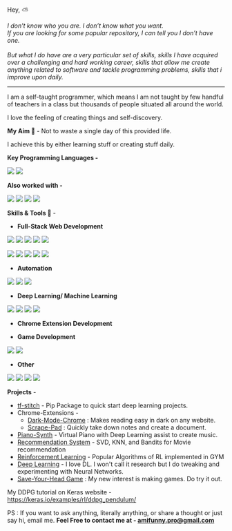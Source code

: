 Hey, :partly_sunny:

*I don’t know who you are. I don’t know what you want.<br>
If you are looking for some popular repository, I can tell you I don’t have one.<br><br>
But what I do have are a very particular set of skills, skills I have acquired over a challenging and hard working career, skills that allow me create anything related to software and tackle programming problems, skills that i improve upon daily.*

<hr/>

I am a self-taught programmer, which means I am not taught by few handful of teachers in a class but thousands of people situated all around the world.

I love the feeling of creating things and self-discovery.

**My Aim :dart:** - Not to waste a single day of this provided life.

I achieve this by either learning stuff or creating stuff daily.

**Key Programming Languages -**
<p>
<img src="https://img.shields.io/static/v1?label=&message=Javascipt&style=flat-square&color=5400ff"/>
<img src="https://img.shields.io/static/v1?label=&message=Python&style=flat-square&color=5400ff"/>
</p>
	
**Also worked with -**
<p>
<img src="https://img.shields.io/static/v1?label=&message=C&style=flat-square&color=0445af"/>
<img src="https://img.shields.io/static/v1?label=&message=C%2B%2B&style=flat-square&color=0445af"/>
<img src="https://img.shields.io/static/v1?label=&message=C%23&style=flat-square&color=0445af"/>
<img src="https://img.shields.io/static/v1?label=&message=Python&style=flat-square&color=0445af"/>
</p>

**Skills & Tools :rocket:** -

- **Full-Stack Web Development**
<p>
<img src="https://img.shields.io/static/v1?label=&message=React&style=flat-square&color=2bbc8a"/>
<img src="https://img.shields.io/static/v1?label=&message=Flask&style=flat-square&color=2bbc8a"/>
<img src="https://img.shields.io/static/v1?label=&message=MySQL&style=flat-square&color=2bbc8a"/>
<img src="https://img.shields.io/static/v1?label=&message=Node.js&style=flat-square&color=2bbc8a"/>
<img src="https://img.shields.io/static/v1?label=&message=MongoDB&style=flat-square&color=2bbc8a"/>
</p>
<p>
<img src="https://img.shields.io/static/v1?label=&message=jQuery&style=flat-square&color=2bbc8a"/>
<img src="https://img.shields.io/static/v1?label=&message=HTML/CSS&style=flat-square&color=2bbc8a"/>
<img src="https://img.shields.io/static/v1?label=&message=SASS&style=flat-square&color=2bbc8a"/>
<img src="https://img.shields.io/static/v1?label=&message=oAuth&style=flat-square&color=2bbc8a"/>
<img src="https://img.shields.io/static/v1?label=&message=RESTful%20API&style=flat-square&color=2bbc8a"/>
</p> 
 
 - **Automation**
 <p>
 <img src="https://img.shields.io/static/v1?label=&message=Selenium&style=flat-square&color=2bbc8a"/>
 <img src="https://img.shields.io/static/v1?label=&message=BeautifulSoup&style=flat-square&color=2bbc8a"/>
 <img src="https://img.shields.io/static/v1?label=&message=Twilio&style=flat-square&color=2bbc8a"/>
 </p>
 
 - **Deep Learning/ Machine Learning**
 <p>
 <img src="https://img.shields.io/static/v1?label=&message=Tensorflow&style=flat-square&color=2bbc8a"/>
 <img src="https://img.shields.io/static/v1?label=&message=Numpy&style=flat-square&color=2bbc8a"/>
 <img src="https://img.shields.io/static/v1?label=&message=Pandas&style=flat-square&color=2bbc8a"/>
 <img src="https://img.shields.io/static/v1?label=&message=Scikit-learn&style=flat-square&color=2bbc8a" />
 </p>
 
 - **Chrome Extension Development**
 
 - **Game Development**
<p>
<img src="https://img.shields.io/static/v1?label=&message=PyGame&style=flat-square&color=2bbc8a"/>
<img src="https://img.shields.io/static/v1?label=&message=Unity3D&style=flat-square&color=2bbc8a"/>
</p>

 - **Other**
<p> 
<img src="https://img.shields.io/static/v1?label=&message=CI/CD&style=flat-square&color=2bbc8a"/>
<img src="https://img.shields.io/static/v1?label=&message=Git&style=flat-square&color=2bbc8a"/>
<img src="https://img.shields.io/static/v1?label=&message=AWS&style=flat-square&color=2bbc8a" />
<img src="https://img.shields.io/static/v1?label=&message=Docker&style=flat-square&color=2bbc8a" />
</p>

**Projects** - 

 - [tf-stitch](https://github.com/amifunny/tf-stitch) -  Pip Package to quick start deep learning projects.
 - Chrome-Extensions -
	 - [Dark-Mode-Chrome](https://github.com/amifunny/Dark_Mode_Chrome) : Makes reading easy in dark on any website.
	- [Scrape-Pad](https://github.com/amifunny/Scrape-Pad-Browser-Extension) : Quickly take down notes and create a document.
- [Piano-Synth](https://github.com/amifunny/Piano-Synth) - Virtual Piano with Deep Learning assist to create music.
- [Recommendation System](https://github.com/amifunny/likely) - SVD, KNN, and Bandits for Movie recommendation
- [Reinforcement Learning](https://github.com/amifunny/Reinforce_Adventure) - Popular Algorithms of RL implemented in GYM
- [Deep Learning](https://github.com/amifunny/Deep-Learning-Notebook) - I love DL. I won't call it research but I do tweaking and experimenting with Neural Networks.
- [Save-Your-Head Game](https://github.com/amifunny/Save-Your-Head) : My new interest is making games. Do try it out.

My DDPG tutorial on Keras website - https://keras.io/examples/rl/ddpg_pendulum/

PS : If you want to ask anything, literally anything, or share a thought or just say hi, email me.
**Feel Free to contact me at - amifunny.pro@gmail.com** 
